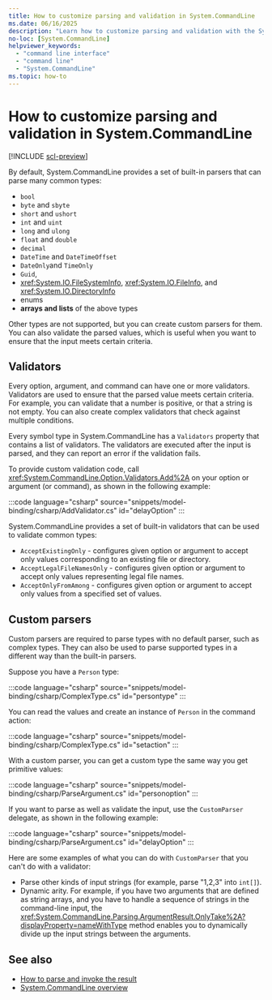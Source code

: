 ```yaml
---
title: How to customize parsing and validation in System.CommandLine
ms.date: 06/16/2025
description: "Learn how to customize parsing and validation with the System.CommandLine library."
no-loc: [System.CommandLine]
helpviewer_keywords:
  - "command line interface"
  - "command line"
  - "System.CommandLine"
ms.topic: how-to
---
```


# How to customize parsing and validation in System.CommandLine

[!INCLUDE [scl-preview](../../../includes/scl-preview.md)]

By default, System.CommandLine provides a set of built-in parsers that can parse many common types:

* `bool`
* `byte` and `sbyte`
* `short` and `ushort`
* `int` and `uint`
* `long` and `ulong`
* `float` and `double`
* `decimal`
* `DateTime` and `DateTimeOffset`
* `DateOnly`and `TimeOnly`
* `Guid`,
* <xref:System.IO.FileSystemInfo>, <xref:System.IO.FileInfo>, and <xref:System.IO.DirectoryInfo>
* enums
* **arrays and lists** of the above types

Other types are not supported, but you can create custom parsers for them. You can also validate the parsed values, which is useful when you want to ensure that the input meets certain criteria.

## Validators

Every option, argument, and command can have one or more validators. Validators are used to ensure that the parsed value meets certain criteria. For example, you can validate that a number is positive, or that a string is not empty. You can also create complex validators that check against multiple conditions.

Every symbol type in System.CommandLine has a `Validators` property that contains a list of validators. The validators are executed after the input is parsed, and they can report an error if the validation fails.

To provide custom validation code, call <xref:System.CommandLine.Option.Validators.Add%2A> on your option or argument (or command), as shown in the following example:

:::code language="csharp" source="snippets/model-binding/csharp/AddValidator.cs" id="delayOption" :::

System.CommandLine provides a set of built-in validators that can be used to validate common types:
- `AcceptExistingOnly` - configures given option or argument to accept only values corresponding to an existing file or directory.
- `AcceptLegalFileNamesOnly` - configures given option or argument to accept only values representing legal file names.
- `AcceptOnlyFromAmong` - configures given option or argument to accept only values from a specified set of values.

## Custom parsers

Custom parsers are required to parse types with no default parser, such as complex types. They can also be used to parse supported types in a different way than the built-in parsers.

Suppose you have a `Person` type:

:::code language="csharp" source="snippets/model-binding/csharp/ComplexType.cs" id="persontype" :::

You can read the values and create an instance of `Person` in the command action:

:::code language="csharp" source="snippets/model-binding/csharp/ComplexType.cs" id="setaction" :::

With a custom parser, you can get a custom type the same way you get primitive values:

:::code language="csharp" source="snippets/model-binding/csharp/ParseArgument.cs" id="personoption" :::

If you want to parse as well as validate the input, use the `CustomParser` delegate, as shown in the following example:

:::code language="csharp" source="snippets/model-binding/csharp/ParseArgument.cs" id="delayOption" :::

Here are some examples of what you can do with `CustomParser` that you can't do with a validator:

* Parse other kinds of input strings (for example, parse "1,2,3" into `int[]`).
* Dynamic arity. For example, if you have two arguments that are defined as string arrays, and you have to handle a sequence of strings in the command-line input, the <xref:System.CommandLine.Parsing.ArgumentResult.OnlyTake%2A?displayProperty=nameWithType> method enables you to dynamically divide up the input strings between the arguments.

## See also

- [How to parse and invoke the result](parse-and-invoke.md)
- [System.CommandLine overview](index.md)
